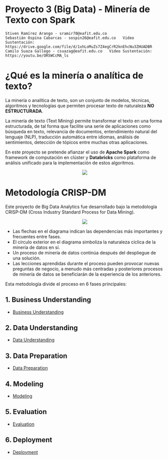 # Proyecto 3 (Big Data) - Minería de Texto con Spark

    Stiven Ramírez Arango - sramir70@eafit.edu.co
    Sebastián Ospina Cabarcas - sospin26@eafit.edu.co   Video Sustentación: https://drive.google.com/file/d/1xhLoMuZs7Z4egCrR2knEhcNu3ZHUADBR
    Camilo Suaza Gallego - csuazag@eafit.edu.co   Video Sustentación: https://youtu.be/OR5WCcMA_ls

# ¿Qué es la minería o analítica de texto?

La minería o analítica de texto, son un conjunto de modelos, técnicas, algoritmos y tecnologías que permiten procesar texto de naturaleza **NO ESTRUCTURADA**.

La minería de texto (Text Mining) permite transformar el texto en una forma estructurada, de tal forma que facilite una serie de aplicaciones como búsqueda en texto, relevancia de documentos, entendimiento natural del lenguaje (NLP), traducción automática entre idiomas, análisis de sentimientos, detección de tópicos entre muchas otras aplicaciones.

En este proyecto se pretende afianzar el uso de **Apache Spark** como framework de computación en clúster y **Databricks** como plataforma de análisis unificado para la implementación de estos algoritmos.
<p align="center">
<img src="https://encrypted-tbn0.gstatic.com/images?q=tbn:ANd9GcSkwg5mL2LiXqdk24cv-i6-ElTU0ggsuIp1azbamM-hKXTtOPaa">
</p>

# Metodología CRISP-DM

Este proyecto de Big Data Analytics fue desarrollado bajo la metodología CRISP-DM (Cross Industry Standard Process for Data Mining).  
<p align="center">
<img src="https://www.researchgate.net/profile/Vernon_Dsouza/publication/326235288/figure/fig1/AS:645518493495296@1530915010595/CRISP-DM-Model-Taylor-2017.png">
</p>

- Las flechas en el diagrama indican las dependencias más importantes y frecuentes entre fases. 
- El círculo exterior en el diagrama simboliza la naturaleza cíclica de la minería de datos en sí. 
- Un proceso de minería de datos continúa después del despliegue de una solución. 
- Las lecciones aprendidas durante el proceso pueden provocar nuevas preguntas de negocio, a menudo más centradas y posteriores procesos de minería de datos se beneficiarán de la experiencia de los anteriores.

Esta metodología divide el proceso en 6 fases principales:

## 1. Business Understanding

* [Business Understanding](./documentation/business_understanding.md)

## 2. Data Understanding

* [Data Understanding](./documentation/data_understanding.md)

## 3. Data Preparation

* [Data Preparation](./documentation/data_preparation.md)

## 4. Modeling

* [Modeling](./documentation/modeling.md)

## 5. Evaluation

* [Evaluation](./documentation/evaluation.md)

## 6. Deployment

* [Deployment](./documentation/deployment.md)
